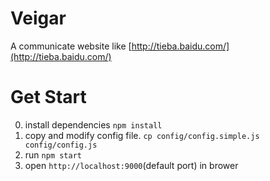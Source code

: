 # Veigar

A communicate website like [http://tieba.baidu.com/](http://tieba.baidu.com/)

# Get Start

0. install dependencies `npm install`
0. copy and modify config file. `cp config/config.simple.js config/config.js`
0. run `npm start`
0. open `http://localhost:9000`(default port) in brower